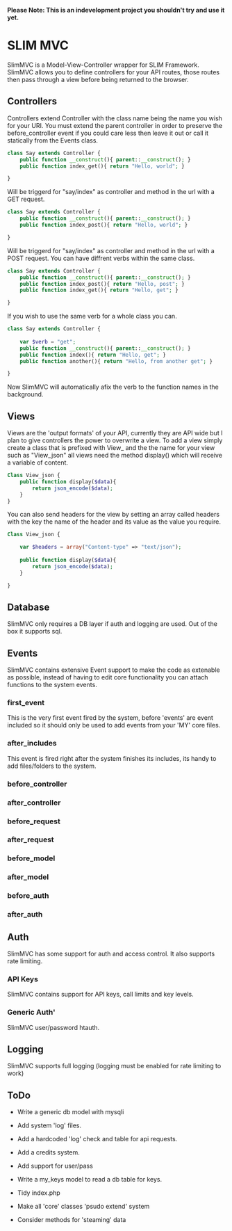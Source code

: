 **Please Note: This is an indevelopment project you shouldn't try and use it yet.**

# SLIM MVC
SlimMVC is a Model-View-Controller wrapper for SLIM Framework. SlimMVC allows you to define
controllers for your API routes, those routes then pass through a view before being returned
to the browser.

## Controllers
Controllers extend Controller with the class name being the name you wish for your URI. You must extend the parent controller in order to preserve the before_controller event if you could care less then leave it out or call it statically from the Events class.

```PHP
class Say extends Controller {
	public function __construct(){ parent::__construct(); }
	public function index_get(){ return "Hello, world"; }

}
```	

Will be triggerd for "say/index" as controller and method in the url with a GET request. 

```PHP
class Say extends Controller {
	public function __construct(){ parent::__construct(); }
	public function index_post(){ return "Hello, world"; }

}
```	

Will be triggerd for "say/index" as controller and method in the url with a POST request. You can have diffrent verbs within the same class.

```PHP
class Say extends Controller {
	public function __construct(){ parent::__construct(); }
	public function index_post(){ return "Hello, post"; }
	public function index_get(){ return "Hello, get"; }

}
```	
	
If you wish to use the same verb for a whole class you can.

```PHP
class Say extends Controller {
	
	var $verb = "get";
	public function __construct(){ parent::__construct(); }
	public function index(){ return "Hello, get"; }
	public function another(){ return "Hello, from another get"; }

}
```	
	
Now SlimMVC will automatically afix the verb to the function names in the background.

## Views
Views are the 'output formats' of your API, currently they are API wide but I plan to give controllers the power to overwrite a view. To add a view simply create a class that is prefixed with View_ and the the name for your view such as "View_json" all views need the method display() which will receive a variable of content.

```PHP
Class View_json {
	public function display($data){
		return json_encode($data);
	}
}
```	
	
You can also send headers for the view by setting an array called headers with the key the name of the header and its value as the value you require.

```PHP
Class View_json {

	var $headers = array("Content-type" => "text/json");
	
	public function display($data){
		return json_encode($data);
	}

}
```	

	
## Database
SlimMVC only requires a DB layer if auth and logging are used. Out of the box it supports sql.

## Events
SlimMVC contains extensive Event support to make the code as extenable as possible, instead of
having to edit core functionality you can attach functions to the system events. 

### first_event
This is the very first event fired by the system, before 'events' are event included so it should only be used to add events from your 'MY' core files.

### after_includes
This event is fired right after the system finishes its includes, its handy to add files/folders to the system.

### before_controller
### after_controller
### before_request
### after_request
### before_model
### after_model
### before_auth
### after_auth

## Auth
SlimMVC has some support for auth and access control. It also supports rate limiting.

### API Keys
SlimMVC contains support for API keys, call limits and key levels.

### Generic Auth'
SlimMVC user/password htauth.

## Logging
SlimMVC supports full logging (logging must be enabled for rate limiting to work) 

## ToDo
- Write a generic db model with mysqli
- Add system 'log' files.
- Add a hardcoded 'log' check and table for api requests.
- Add a credits system.
- Add support for user/pass
- Write a my_keys model to read a db table for keys.

- Tidy index.php
- Make all 'core' classes 'psudo extend' system
- Consider methods for 'steaming' data
 

